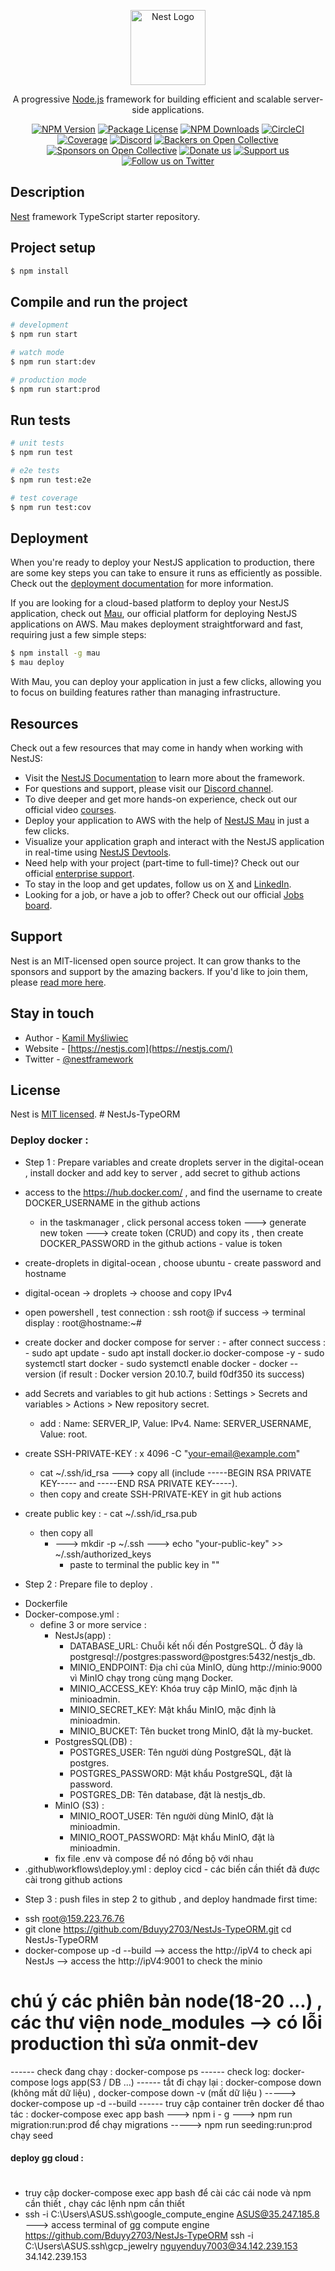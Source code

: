 <p align="center">
  <a href="http://nestjs.com/" target="blank"><img src="https://nestjs.com/img/logo-small.svg" width="120" alt="Nest Logo" /></a>
</p>

[circleci-image]: https://img.shields.io/circleci/build/github/nestjs/nest/master?token=abc123def456
[circleci-url]: https://circleci.com/gh/nestjs/nest

  <p align="center">A progressive <a href="http://nodejs.org" target="_blank">Node.js</a> framework for building efficient and scalable server-side applications.</p>
    <p align="center">
<a href="https://www.npmjs.com/~nestjscore" target="_blank"><img src="https://img.shields.io/npm/v/@nestjs/core.svg" alt="NPM Version" /></a>
<a href="https://www.npmjs.com/~nestjscore" target="_blank"><img src="https://img.shields.io/npm/l/@nestjs/core.svg" alt="Package License" /></a>
<a href="https://www.npmjs.com/~nestjscore" target="_blank"><img src="https://img.shields.io/npm/dm/@nestjs/common.svg" alt="NPM Downloads" /></a>
<a href="https://circleci.com/gh/nestjs/nest" target="_blank"><img src="https://img.shields.io/circleci/build/github/nestjs/nest/master" alt="CircleCI" /></a>
<a href="https://coveralls.io/github/nestjs/nest?branch=master" target="_blank"><img src="https://coveralls.io/repos/github/nestjs/nest/badge.svg?branch=master#9" alt="Coverage" /></a>
<a href="https://discord.gg/G7Qnnhy" target="_blank"><img src="https://img.shields.io/badge/discord-online-brightgreen.svg" alt="Discord"/></a>
<a href="https://opencollective.com/nest#backer" target="_blank"><img src="https://opencollective.com/nest/backers/badge.svg" alt="Backers on Open Collective" /></a>
<a href="https://opencollective.com/nest#sponsor" target="_blank"><img src="https://opencollective.com/nest/sponsors/badge.svg" alt="Sponsors on Open Collective" /></a>
  <a href="https://paypal.me/kamilmysliwiec" target="_blank"><img src="https://img.shields.io/badge/Donate-PayPal-ff3f59.svg" alt="Donate us"/></a>
    <a href="https://opencollective.com/nest#sponsor"  target="_blank"><img src="https://img.shields.io/badge/Support%20us-Open%20Collective-41B883.svg" alt="Support us"></a>
  <a href="https://twitter.com/nestframework" target="_blank"><img src="https://img.shields.io/twitter/follow/nestframework.svg?style=social&label=Follow" alt="Follow us on Twitter"></a>
</p>
  <!--[![Backers on Open Collective](https://opencollective.com/nest/backers/badge.svg)](https://opencollective.com/nest#backer)
  [![Sponsors on Open Collective](https://opencollective.com/nest/sponsors/badge.svg)](https://opencollective.com/nest#sponsor)-->

## Description

[Nest](https://github.com/nestjs/nest) framework TypeScript starter repository.

## Project setup

```bash
$ npm install
```

## Compile and run the project

```bash
# development
$ npm run start

# watch mode
$ npm run start:dev

# production mode
$ npm run start:prod
```

## Run tests

```bash
# unit tests
$ npm run test

# e2e tests
$ npm run test:e2e

# test coverage
$ npm run test:cov
```

## Deployment

When you're ready to deploy your NestJS application to production, there are some key steps you can take to ensure it runs as efficiently as possible. Check out the [deployment documentation](https://docs.nestjs.com/deployment) for more information.

If you are looking for a cloud-based platform to deploy your NestJS application, check out [Mau](https://mau.nestjs.com), our official platform for deploying NestJS applications on AWS. Mau makes deployment straightforward and fast, requiring just a few simple steps:

```bash
$ npm install -g mau
$ mau deploy
```

With Mau, you can deploy your application in just a few clicks, allowing you to focus on building features rather than managing infrastructure.

## Resources

Check out a few resources that may come in handy when working with NestJS:

- Visit the [NestJS Documentation](https://docs.nestjs.com) to learn more about the framework.
- For questions and support, please visit our [Discord channel](https://discord.gg/G7Qnnhy).
- To dive deeper and get more hands-on experience, check out our official video [courses](https://courses.nestjs.com/).
- Deploy your application to AWS with the help of [NestJS Mau](https://mau.nestjs.com) in just a few clicks.
- Visualize your application graph and interact with the NestJS application in real-time using [NestJS Devtools](https://devtools.nestjs.com).
- Need help with your project (part-time to full-time)? Check out our official [enterprise support](https://enterprise.nestjs.com).
- To stay in the loop and get updates, follow us on [X](https://x.com/nestframework) and [LinkedIn](https://linkedin.com/company/nestjs).
- Looking for a job, or have a job to offer? Check out our official [Jobs board](https://jobs.nestjs.com).

## Support

Nest is an MIT-licensed open source project. It can grow thanks to the sponsors and support by the amazing backers. If you'd like to join them, please [read more here](https://docs.nestjs.com/support).

## Stay in touch

- Author - [Kamil Myśliwiec](https://twitter.com/kammysliwiec)
- Website - [https://nestjs.com](https://nestjs.com/)
- Twitter - [@nestframework](https://twitter.com/nestframework)

## License

Nest is [MIT licensed](https://github.com/nestjs/nest/blob/master/LICENSE).
#   N e s t J s - T y p e O R M 
 
 


### Deploy docker :

* Step 1 : Prepare variables and create droplets server in the digital-ocean , install docker and add key to server , add secret to github actions

 - access to the https://hub.docker.com/ , and find the username to create DOCKER_USERNAME in the github actions 
    - in the taskmanager , click personal access token ---> generate new token ---> create token (CRUD) and copy its ,  then create DOCKER_PASSWORD in the github actions - value is token 

 - create-droplets in digital-ocean , choose ubuntu - create password and hostname  
 - digital-ocean -> droplets -> choose and copy IPv4 
 - open powershell , test connection : ssh root@<IPv4> if success -> terminal display : root@hostname:~#

 - create docker and docker compose for server : - after connect success : 
                                                 - sudo apt update
                                                 - sudo apt install docker.io docker-compose -y
                                                 - sudo systemctl start docker 
                                                 - sudo systemctl enable docker
                                                 - docker --version (if result : Docker version 20.10.7, build f0df350 its success)

- add Secrets and variables to git hub actions : Settings > Secrets and variables > Actions > New repository secret.
    - add : Name: SERVER_IP, Value: IPv4.
            Name: SERVER_USERNAME, Value: root.

- create SSH-PRIVATE-KEY : x 4096 -C "your-email@example.com"  
  - cat ~/.ssh/id_rsa ---> copy all (include -----BEGIN RSA PRIVATE KEY----- and -----END RSA PRIVATE KEY-----).
  - then copy and create SSH-PRIVATE-KEY in git hub actions

- create public key : - cat ~/.ssh/id_rsa.pub 
  - then copy all 
    - ---> mkdir -p ~/.ssh ---> echo "your-public-key" >> ~/.ssh/authorized_keys
      - paste to terminal the public key in ""

* Step 2 : Prepare file to deploy .

 - Dockerfile 
 - Docker-compose.yml : 
    - define 3 or more service :
      - NestJs(app) : 
        - DATABASE_URL: Chuỗi kết nối đến PostgreSQL. Ở đây là postgresql://postgres:password@postgres:5432/nestjs_db.
        - MINIO_ENDPOINT: Địa chỉ của MinIO, dùng http://minio:9000 vì MinIO chạy trong cùng mạng Docker.
        - MINIO_ACCESS_KEY: Khóa truy cập MinIO, mặc định là minioadmin.
        - MINIO_SECRET_KEY: Mật khẩu MinIO, mặc định là minioadmin.
        - MINIO_BUCKET: Tên bucket trong MinIO, đặt là my-bucket.
      - PostgresSQL(DB) :
        - POSTGRES_USER: Tên người dùng PostgreSQL, đặt là postgres.
        - POSTGRES_PASSWORD: Mật khẩu PostgreSQL, đặt là password.
        - POSTGRES_DB: Tên database, đặt là nestjs_db. 
      - MinIO (S3) :
        - MINIO_ROOT_USER: Tên người dùng MinIO, đặt là minioadmin.
        - MINIO_ROOT_PASSWORD: Mật khẩu MinIO, đặt là minioadmin. 
      - fix file .env và compose để nó đồng bộ với nhau
 - .github\workflows\deploy.yml : deploy cicd  -  các biến cần thiết đã được cài trong github actions

 * Step 3 : push files in step 2 to github , and deploy handmade first time: 
  - ssh root@159.223.76.76
  - git clone https://github.com/Bduyy2703/NestJs-TypeORM.git
    cd NestJs-TypeORM
  - docker-compose up -d --build
    --> access the http://ipV4 to check api NestJs 
    --> access the http://ipV4:9001 to check the minio 

# chú ý các phiên bản node(18-20 ...) , các thư viện node_modules --> có lỗi production thì sửa onmit-dev
------ check đang chạy : docker-compose ps
------ check log: docker-compose logs app(S3 / DB ...)
------ tắt đi chạy lại : docker-compose down (không mất dữ liệu)  , docker-compose down -v (mất dữ liệu ) ----->   docker-compose up -d --build
------ truy cập container trên docker để thao tác : docker-compose exec app bash --->        npm i - g      ---> npm run migration:run:prod  để chạy migrations -----> npm run seeding:run:prod chạy seed


#### deploy gg cloud : 
 # 
  - truy cập docker-compose exec app bash để cài các cái node và npm cần thiết , chạy các lệnh npm cần thiết 
  - ssh -i C:\Users\ASUS\.ssh\google_compute_engine ASUS@35.247.185.8   ---> access terminal of gg compute engine
https://github.com/Bduyy2703/NestJs-TypeORM
ssh -i C:\Users\ASUS\.ssh\gcp_jewelry nguyenduy7003@34.142.239.153    
34.142.239.153